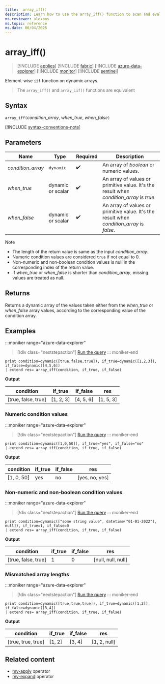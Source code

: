 ```yaml
---
title:  array_iff()
description: Learn how to use the array_iff() function to scan and evaluate elements in an array.
ms.reviewer: alexans
ms.topic: reference
ms.date: 06/04/2025
---
```

# array_iff()

> [!INCLUDE [applies](../includes/applies-to-version/applies.md)] [!INCLUDE [fabric](../includes/applies-to-version/fabric.md)] [!INCLUDE [azure-data-explorer](../includes/applies-to-version/azure-data-explorer.md)] [!INCLUDE [monitor](../includes/applies-to-version/monitor.md)] [!INCLUDE [sentinel](../includes/applies-to-version/sentinel.md)]

Element-wise `iif` function on dynamic arrays.

> The `array_iff()` and `array_iif()` functions are equivalent

## Syntax

`array_iff(`*condition_array*, *when_true*, *when_false*`)`

[!INCLUDE [syntax-conventions-note](../includes/syntax-conventions-note.md)]

## Parameters

| Name | Type | Required | Description |
|--|--|--|--|
| *condition_array*| `dynamic` |  :heavy_check_mark:| An array of *boolean* or numeric values.|
| *when_true* | dynamic or scalar |  :heavy_check_mark: | An array of values or primitive value. It's the result when *condition_array* is *true*.|
| *when_false* | dynamic or scalar |  :heavy_check_mark: | An array of values or primitive value. It's the result when *condition_array* is *false*.|

> [!NOTE]
>
> * The length of the return value is same as the input *condition_array*.
> * Numeric condition values are considered `true` if not equal to 0.
> * Non-numeric and non-boolean condition values is null in the corresponding index of the return value.
> * If *when_true* or *when_false* is shorter than *condition_array*, missing values are treated as null.

## Returns

Returns a dynamic array of the values taken either from the *when_true* or *when_false* array values, according to the corresponding value of the condition array.

## Examples

:::moniker range="azure-data-explorer"
> [!div class="nextstepaction"]
> <a href="https://dataexplorer.azure.com/clusters/help/databases/Samples?query=H4sIAAAAAAAAAysoyswrUUjOz0vJLMnMz7NNqcxLzM1M1oguKSpN1UlLzClO1QExYzV1FHIQsoY6RjrGILEihJiJjqmOWaymAi9XjUJqRUlqXopCUWqxbWJRUWJlfGZmmgbcFqBRQJ2aACda2uZ8AAAA" target="_blank">Run the query</a>
::: moniker-end

```kusto
print condition=dynamic([true,false,true]), if_true=dynamic([1,2,3]), if_false=dynamic([4,5,6]) 
| extend res= array_iff(condition, if_true, if_false)
```

**Output**

|condition|if_true|if_false|res|
|---|---|---|---|
|[true, false, true]|[1, 2, 3]|[4, 5, 6]|[1, 5, 3]|

### Numeric condition values

:::moniker range="azure-data-explorer"
> [!div class="nextstepaction"]
> <a href="https://dataexplorer.azure.com/clusters/help/databases/Samples?query=H4sIAAAAAAAAAysoyswrUUjOz0vJLMnMz7NNqcxLzM1M1og21DHQMTWI1dRRyEyLLykqTbVVqkwtVgJz0xJzioH8vHwlBa4ahdSKktS8FIWi1GLbxKKixMr4zMw0DbiJcP0InZoAPCLjbHUAAAA=" target="_blank">Run the query</a>
::: moniker-end

```kusto
print condition=dynamic([1,0,50]), if_true="yes", if_false="no" 
| extend res= array_iff(condition, if_true, if_false)
```

**Output**

|condition|if_true|if_false|res|
|---|---|---|---|
|[1, 0, 50]|yes|no|[yes, no, yes]|

### Non-numeric and non-boolean condition values

:::moniker range="azure-data-explorer"
> [!div class="nextstepaction"]
> <a href="https://dataexplorer.azure.com/clusters/help/databases/Samples?query=H4sIAAAAAAAAA0WNwQrDIBBE7/2KxZOBFIx3v6SUsMS1LOhadFMa6MdXekhhYAYej3k2FoWtSmTlKiEegoU3ezO9FoKugz/ghXknM0NEJeVC1rjlOuKd92aaQfac76M5rdp2CstvJsydgrt8gN5KEqFRD9gaHitzsufp6f2t6QsxYYlomAAAAA==" target="_blank">Run the query</a>
::: moniker-end

```kusto
print condition=dynamic(["some string value", datetime("01-01-2022"), null]), if_true=1, if_false=0
| extend res= array_iff(condition, if_true, if_false)
```

**Output**

|condition|if_true|if_false|res|
|---|---|---|---|
|[true, false, true]|1|0|[null, null, null]|

### Mismatched array lengths

:::moniker range="azure-data-explorer"
> [!div class="nextstepaction"]
> <a href="https://dataexplorer.azure.com/clusters/help/databases/Samples?query=H4sIAAAAAAAAAysoyswrUUjOz0vJLMnMz7NNqcxLzM1M1oguKSpN1YETsZo6Cplp8SAmQomhjhFUPC0xpxhJwljHJFZTgatGIbWiJDUvRaEotdg2sagosTI+MzNNA24Z3EiEGZoACxaCE5AAAAA=" target="_blank">Run the query</a>
::: moniker-end

```kusto
print condition=dynamic([true,true,true]), if_true=dynamic([1,2]), if_false=dynamic([3,4]) 
| extend res= array_iff(condition, if_true, if_false)
```

**Output**

|condition|if_true|if_false|res|
|---|---|---|---|
|[true, true, true]|[1, 2]|[3, 4]|[1, 2, null]|

## Related content

* [mv-apply](./mv-apply-operator.md) operator
* [mv-expand](./mv-expand-operator.md) operator

